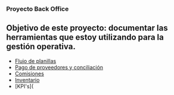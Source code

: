 ### Proyecto Back Office

## Objetivo de este proyecto: documentar las herramientas que estoy utilizando para la gestión operativa.

- [Flujo de planillas](https://github.com/alessandro-baldo/back-office/blob/main/flujo_planillas.md)
- [Pago de proveedores y conciliación](https://github.com/alessandro-baldo/back-office/blob/main/Proyecto_Back_Office_Pago%20de%20proveedores.md)
- [Comisiones](https://github.com/alessandro-baldo/back-office/blob/main/Proyecto_Back_Office_Comisiones.md)
- [Inventario](https://github.com/alessandro-baldo/back-office/blob/main/Proyecto_Back_Office_Stock.md)
- [KPI's](
